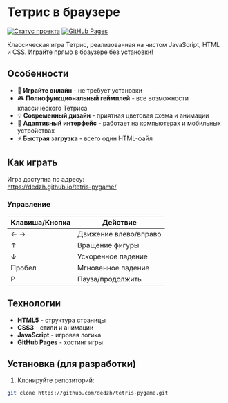 # Тетрис в браузере

[![Статус проекта](https://img.shields.io/badge/статус-завершённый-brightgreen)](https://github.com/dedzh/tetris-pygame)
[![GitHub Pages](https://img.shields.io/badge/страница-онлайн-success)](https://dedzh.github.io/tetris-pygame/)

Классическая игра Тетрис, реализованная на чистом JavaScript, HTML и CSS. Играйте прямо в браузере без установки!


## Особенности

- 🚀 **Играйте онлайн** - не требует установки
- 🎮 **Полнофункциональный геймплей** - все возможности классического Тетриса
- 💡 **Современный дизайн** - приятная цветовая схема и анимации
- 📱 **Адаптивный интерфейс** - работает на компьютерах и мобильных устройствах
- ⚡ **Быстрая загрузка** - всего один HTML-файл

## Как играть

Игра доступна по адресу:  
https://dedzh.github.io/tetris-pygame/

### Управление

| Клавиша/Кнопка | Действие                |
|----------------|-------------------------|
| ← →            | Движение влево/вправо   |
| ↑              | Вращение фигуры         |
| ↓              | Ускоренное падение      |
| Пробел         | Мгновенное падение      |
| P              | Пауза/продолжить        |

## Технологии

- **HTML5** - структура страницы
- **CSS3** - стили и анимации
- **JavaScript** - игровая логика
- **GitHub Pages** - хостинг игры

## Установка (для разработки)

1. Клонируйте репозиторий:
```bash
git clone https://github.com/dedzh/tetris-pygame.git